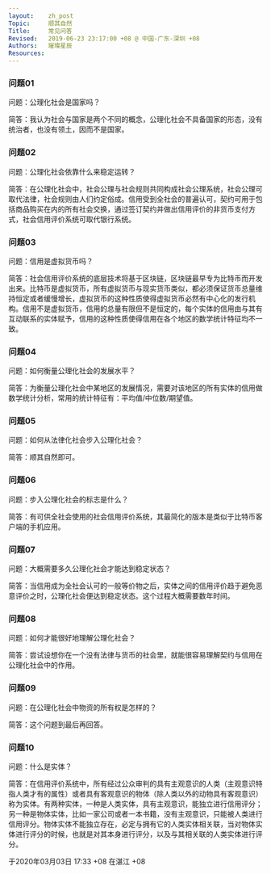 ```yaml
---
layout:    zh_post
Topic:     顺其自然
Title:     常见问答
Revised:   2019-06-23 23:17:00 +08 @ 中国-广东-深圳 +08
Authors:   璀璨星辰
Resources:
---
```


### 问题01

问题：公理化社会是国家吗？

简答：我认为社会与国家是两个不同的概念，公理化社会不具备国家的形态，没有统治者，也没有领土，因而不是国家。

### 问题02

问题：公理化社会依靠什么来稳定运转？

简答：在公理化社会中，社会公理与社会规则共同构成社会公理系统，社会公理可取代法律，社会规则由人们约定俗成。信用受到全社会的普遍认可，契约可用于包括商品购买在内的所有社会交换，通过签订契约并做出信用评价的非货币支付方式，社会信用评价系统可取代银行系统。

### 问题03

问题：信用是虚拟货币吗？

简答：社会信用评价系统的底层技术将基于区块链，区块链最早专为比特币而开发出来。比特币是虚拟货币，所有虚拟货币与现实货币类似，都必须保证货币总量维持恒定或者缓慢增长，虚拟货币的这种性质使得虚拟货币必然有中心化的发行机构。信用不是虚拟货币，信用的总量有限但不是恒定的，每个实体的信用由与其有互动联系的实体赋予，信用的这种性质使得信用在各个地区的数学统计特征均不一致。

### 问题04

问题：如何衡量公理化社会的发展水平？

简答：为衡量公理化社会中某地区的发展情况，需要对该地区的所有实体的信用做数学统计分析，常用的统计特征有：平均值/中位数/期望值。

### 问题05

问题：如何从法律化社会步入公理化社会？

简答：顺其自然即可。

### 问题06

问题：步入公理化社会的标志是什么？

简答：有可供全社会使用的社会信用评价系统，其最简化的版本是类似于比特币客户端的手机应用。

### 问题07

问题：大概需要多久公理化社会才能达到稳定状态？

简答：当信用成为全社会认可的一般等价物之后，实体之间的信用评价趋于避免恶意评价之时，公理化社会便达到稳定状态。这个过程大概需要数年时间。

### 问题08

问题：如何才能很好地理解公理化社会？

简答：尝试设想你在一个没有法律与货币的社会里，就能很容易理解契约与信用在公理化社会中的作用。

### 问题09

问题：在公理化社会中物资的所有权是怎样的？

简答：这个问题到最后再回答。

### 问题10 

问题：什么是实体？

简答：在信用评价系统中，所有经过公众审判的具有主观意识的人类（主观意识特指人类才有的属性）或者具有客观意识的物体（除人类以外的动物具有客观意识）称为实体。有两种实体，一种是人类实体，具有主观意识，能独立进行信用评分；另一种是物体实体，比如一家公司或者一本书籍，没有主观意识，只能被人类进行信用评分。物体实体不能独立存在，必定与拥有它的人类实体相关联，当对物体实体进行评分的时候，也就是对其本身进行评分，以及与其相关联的人类实体进行评分。

于2020年03月03日 17:33 +08 在湛江 +08

